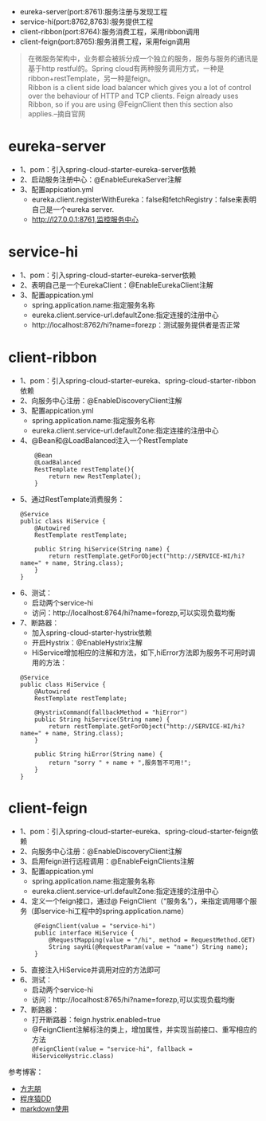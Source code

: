 - eureka-server(port:8761):服务注册与发现工程
- service-hi(port:8762,8763):服务提供工程
- client-ribbon(port:8764):服务消费工程，采用ribbon调用
- client-feign(port:8765):服务消费工程，采用feign调用

> 在微服务架构中，业务都会被拆分成一个独立的服务，服务与服务的通讯是基于http restful的。Spring cloud有两种服务调用方式，一种是ribbon+restTemplate，另一种是feign。  
> Ribbon is a client side load balancer which gives you a lot of control over the behaviour of HTTP and TCP clients. Feign already uses Ribbon, so if you are using @FeignClient then this section also applies.–摘自官网

# eureka-server
- 1、pom：引入spring-cloud-starter-eureka-server依赖
- 2、启动服务注册中心：@EnableEurekaServer注解
- 3、配置appication.yml
    - eureka.client.registerWithEureka：false和fetchRegistry：false来表明自己是一个eureka server.
    - http://l27.0.0.1:8761,监控服务中心

# service-hi
- 1、pom：引入spring-cloud-starter-eureka-server依赖
- 2、表明自己是一个EurekaClient：@EnableEurekaClient注解
- 3、配置appication.yml
    - spring.application.name:指定服务名称
    - eureka.client.service-url.defaultZone:指定连接的注册中心
    -  http://localhost:8762/hi?name=forezp：测试服务提供者是否正常

# client-ribbon
- 1、pom：引入spring-cloud-starter-eureka、spring-cloud-starter-ribbon依赖
- 2、向服务中心注册：@EnableDiscoveryClient注解
- 3、配置appication.yml
    - spring.application.name:指定服务名称
    - eureka.client.service-url.defaultZone:指定连接的注册中心
- 4、@Bean和@LoadBalanced注入一个RestTemplate
    ```
    	@Bean
    	@LoadBalanced
    	RestTemplate restTemplate(){
    		return new RestTemplate();
    	}
    ```
- 5、通过RestTemplate消费服务：
    ```
    @Service
    public class HiService {
        @Autowired
        RestTemplate restTemplate;
    
        public String hiService(String name) {
            return restTemplate.getForObject("http://SERVICE-HI/hi?name=" + name, String.class);
        }
    }
    ```
- 6、测试：
    - 启动两个service-hi
    - 访问：http://localhost:8764/hi?name=forezp,可以实现负载均衡
- 7、断路器：
    - 加入spring-cloud-starter-hystrix依赖
    - 开启Hystrix：@EnableHystrix注解
    - HiService增加相应的注解和方法，如下,hiError方法即为服务不可用时调用的方法：
    ```
    @Service
    public class HiService {
        @Autowired
        RestTemplate restTemplate;
        
        @HystrixCommand(fallbackMethod = "hiError")
        public String hiService(String name) {
            return restTemplate.getForObject("http://SERVICE-HI/hi?name=" + name, String.class);
        }
    
        public String hiError(String name) {
            return "sorry " + name + ",服务暂不可用!";
        }
    }
    ```
    
# client-feign
- 1、pom：引入spring-cloud-starter-eureka、spring-cloud-starter-feign依赖
- 2、向服务中心注册：@EnableDiscoveryClient注解
- 3、启用feign进行远程调用：@EnableFeignClients注解
- 3、配置appication.yml
    - spring.application.name:指定服务名称
    - eureka.client.service-url.defaultZone:指定连接的注册中心
- 4、定义一个feign接口，通过@ FeignClient（“服务名”），来指定调用哪个服务（即service-hi工程中的spring.application.name）
    ```
    	@FeignClient(value = "service-hi")
        public interface HiService {
            @RequestMapping(value = "/hi", method = RequestMethod.GET)
            String sayHi(@RequestParam(value = "name") String name);
        }
    ```
- 5、直接注入HiService并调用对应的方法即可
- 6、测试：
    - 启动两个service-hi
    - 访问：http://localhost:8765/hi?name=forezp,可以实现负载均衡
- 7、断路器：
    - 打开断路器：feign.hystrix.enabled=true
    - @FeignClient注解标注的类上，增加属性，并实现当前接口、重写相应的方法  
    `
    @FeignClient(value = "service-hi", fallback = HiServiceHystric.class)
    `


参考博客：
* [方志朋](http://blog.csdn.net/forezp/article/details/70148833)
* [程序猿DD](http://blog.didispace.com/)
* [markdown使用](https://www.jianshu.com/p/q81RER)